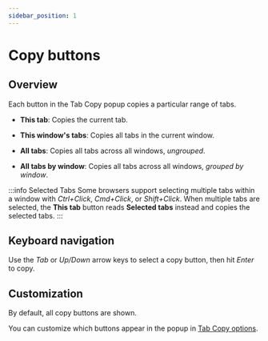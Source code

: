```yaml
---
sidebar_position: 1
---
```


# Copy buttons

## Overview

Each button in the Tab Copy popup copies a particular range of tabs.

- **This tab**: Copies the current tab.

- **This window's tabs**: Copies all tabs in the current window.

- **All tabs**: Copies all tabs across all windows, _ungrouped_.

- **All tabs by window**: Copies all tabs across all windows, _grouped by window_.

:::info Selected Tabs
Some browsers support selecting multiple tabs within a window with _Ctrl+Click_, _Cmd+Click_, or _Shift+Click_. When multiple tabs are selected, the **This tab** button reads **Selected tabs** instead and copies the selected tabs.
:::

## Keyboard navigation

Use the _Tab_ or _Up/Down_ arrow keys to select a copy button, then hit _Enter_ to copy.

## Customization

By default, all copy buttons are shown.

You can customize which buttons appear in the popup in [Tab Copy options](../options.mdx#ranges).
